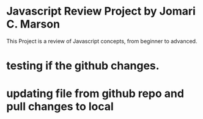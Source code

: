 # Javascript Review Project by Jomari C. Marson
This Project is a review of Javascript concepts, from beginner to advanced. 
# testing if the github changes.

# updating file from github repo and pull changes to local 
